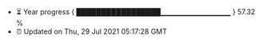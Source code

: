- ⏳ Year progress { █████████████████▁▁▁▁▁▁▁▁▁▁▁▁▁ } 57.32 %
- ⏰ Updated on Thu, 29 Jul 2021 05:17:28 GMT

